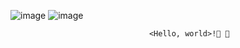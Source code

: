 ![image](https://github.com/sh4de-c4t/sh4de-c4t/blob/e1e602c4a4e7c95c459c2490507fc5e3ac0b9a7d/text.gif)
![image](https://github.com/sh4de-c4t/sh4de-c4t/blob/main/giphy%20(1).gif)

                                   <Hello, world>!👋 🌱

<!---
sh4de-c4t/sh4de-c4t is a ✨ special ✨ repository because its `README.md` (this file) appears on your GitHub profile.
You can click the Preview link to take a look at your changes.
--->
